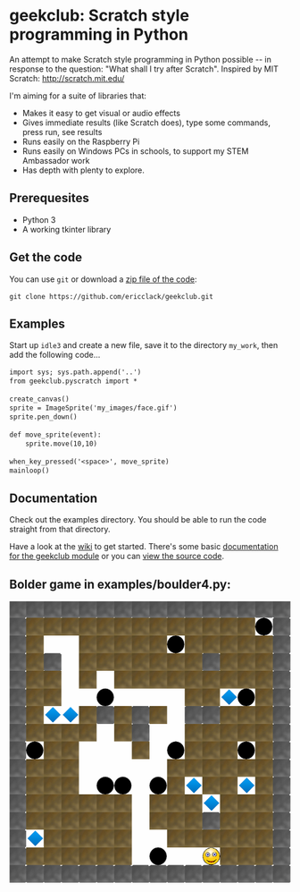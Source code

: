 geekclub: Scratch style programming in Python
=============================================

An attempt to make Scratch style programming in Python possible -- in
response to the question: "What shall I try after Scratch". Inspired by MIT Scratch: http://scratch.mit.edu/

I'm aiming for a suite of libraries that:

* Makes it easy to get visual or audio effects
* Gives immediate results (like Scratch does), type some commands, press run, see results
* Runs easily on the Raspberry Pi
* Runs easily on Windows PCs in schools, to support my STEM Ambassador work
* Has depth with plenty to explore.

Prerequesites
-------------

* Python 3
* A working tkinter library

Get the code
------------

You can use `git` or download a [zip file of the code](https://github.com/ericclack/geekclub/archive/master.zip):

    git clone https://github.com/ericclack/geekclub.git


Examples
--------

Start up `idle3` and create a new file, save it to the directory `my_work`, then add the following code...

```
import sys; sys.path.append('..')
from geekclub.pyscratch import *
  
create_canvas()
sprite = ImageSprite('my_images/face.gif')
sprite.pen_down()

def move_sprite(event):
    sprite.move(10,10)

when_key_pressed('<space>', move_sprite)
mainloop()
```

Documentation
-------------

Check out the examples directory. You should be able to run the code straight
from that directory.

Have a look at the [wiki](https://github.com/ericclack/geekclub/wiki) to get started. There's some basic [documentation for the geekclub module](http://htmlpreview.github.io/?https://github.com/ericclack/geekclub/blob/master/geekclub/pyscratch.html) or you can [view the source code](https://github.com/ericclack/geekclub/blob/master/geekclub/pyscratch.py).

## Bolder game in examples/boulder4.py:

![boulder screen shot](/images/boulder.png)




